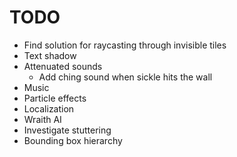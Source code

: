 # TODO
- Find solution for raycasting through invisible tiles
- Text shadow
- Attenuated sounds
    - Add ching sound when sickle hits the wall
- Music
- Particle effects
- Localization
- Wraith AI
- Investigate stuttering
- Bounding box hierarchy
